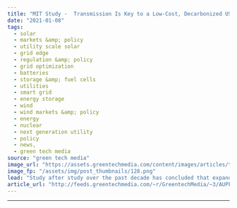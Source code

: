 ```yaml
---
title: "MIT Study -  Transmission Is Key to a Low-Cost, Decarbonized US Grid"
date: "2021-01-08"
tags: 
  - solar
  - markets &amp; policy
  - utility scale solar
  - grid edge
  - regulation &amp; policy
  - grid optimization
  - batteries
  - storage &amp; fuel cells
  - utilities
  - smart grid
  - energy storage
  - wind
  - wind markets &amp; policy
  - energy
  - nuclear
  - next generation utility
  - policy
  - news,
  - green tech media
source: "green tech media"
image_url: "https://assets.greentechmedia.com/content/images/articles/transmission_XL.jpg"
image_fp: "/assets/img/post_thumbnails/128.png"
lead: "Study after study over the past decade has concluded that expanding the U.S. transmission grid will play a key role in decarbonizing the country’s electricity system. But a new Massachusetts Institute of Technology study indicates that a massive U.S. ..."
article_url: "http://feeds.greentechmedia.com/~r/GreentechMedia/~3/AUPk2s2GWi8/study-transmission-is-the-key-to-a-low-cost-decarbonized-u.s-grid"
---
```


---
